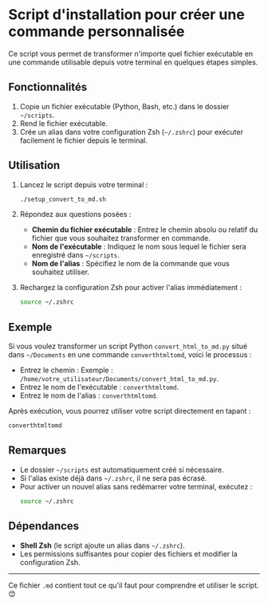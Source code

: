 # Script d'installation pour créer une commande personnalisée

Ce script vous permet de transformer n'importe quel fichier exécutable en une commande utilisable depuis votre terminal en quelques étapes simples.

## Fonctionnalités

1. Copie un fichier exécutable (Python, Bash, etc.) dans le dossier `~/scripts`.
2. Rend le fichier exécutable.
3. Crée un alias dans votre configuration Zsh (`~/.zshrc`) pour exécuter facilement le fichier depuis le terminal.

## Utilisation

1. Lancez le script depuis votre terminal :
   ```bash
   ./setup_convert_to_md.sh
   ```

2. Répondez aux questions posées :
   - **Chemin du fichier exécutable** : Entrez le chemin absolu ou relatif du fichier que vous souhaitez transformer en commande.
   - **Nom de l'exécutable** : Indiquez le nom sous lequel le fichier sera enregistré dans `~/scripts`.
   - **Nom de l'alias** : Spécifiez le nom de la commande que vous souhaitez utiliser.

3. Rechargez la configuration Zsh pour activer l'alias immédiatement :
   ```bash
   source ~/.zshrc
   ```

## Exemple

Si vous voulez transformer un script Python `convert_html_to_md.py` situé dans `~/Documents` en une commande `converthtmltomd`, voici le processus :

- Entrez le chemin : Exemple : `/home/votre_utilisateur/Documents/convert_html_to_md.py`.
- Entrez le nom de l'exécutable : `converthtmltomd`.
- Entrez le nom de l'alias : `converthtmltomd`.

Après exécution, vous pourrez utiliser votre script directement en tapant :  
```bash
converthtmltomd
```

## Remarques

- Le dossier `~/scripts` est automatiquement créé si nécessaire.
- Si l'alias existe déjà dans `~/.zshrc`, il ne sera pas écrasé.
- Pour activer un nouvel alias sans redémarrer votre terminal, exécutez :
  ```bash
  source ~/.zshrc
  ```

## Dépendances

- **Shell Zsh** (le script ajoute un alias dans `~/.zshrc`).
- Les permissions suffisantes pour copier des fichiers et modifier la configuration Zsh.

--- 

Ce fichier `.md` contient tout ce qu'il faut pour comprendre et utiliser le script. 😊
